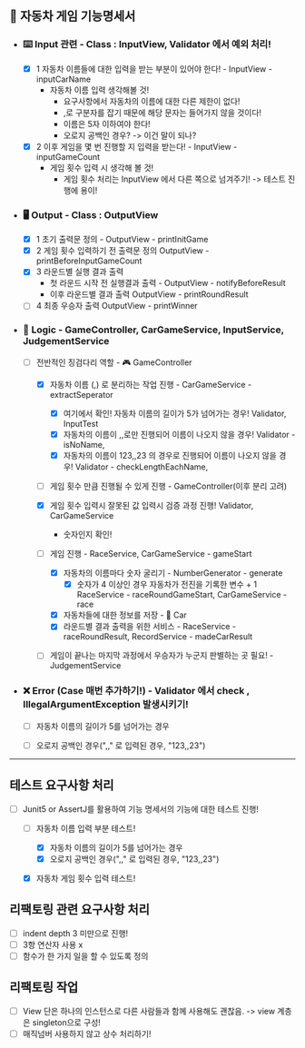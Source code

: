 ## 

## 🚗 자동차 게임 기능명세서

- ### ⌨️ Input 관련 - Class : InputView, Validator 에서 예외 처리! 
  - [X] 1 자동차 이름들에 대한 입력을 받는 부분이 있어야 한다! -  InputView - inputCarName
    - 자동차 이름 입력 생각해볼 것!
      - 요구사항에서 자동차의 이름에 대한 다른 제한이 없다!
      - ,로 구분자를 잡기 때문에 해당 문자는 들어가지 않을 것이다! 
      - 이름은 5자 이하여야 한다!
      - 오로지 공백인 경우? -> 이건 말이 되나?
  - [X] 2 이후 게임을 몇 번 진행할 지 입력을 받는다!  -  InputView - inputGameCount
    - 게임 횟수 입력 시 생각해 볼 것!
      - 게임 횟수 처리는 InputView 에서 다른 쪽으로 넘겨주기! -> 테스트 진행에 용이!

- ### 🖥️ Output - Class : OutputView
  - [X] 1 초기 출력문 정의 -  OutputView - printInitGame
  - [X] 2 게임 횟수 입력하기 전 출력문 정의  OutputView - printBeforeInputGameCount
  - [X] 3 라운드별 실행 결과 출력 
    - 첫 라운드 시작 전 실행결과 출력 - OutputView - notifyBeforeResult
    - 이후 라운드별 결과 출력 OutputView - printRoundResult
  - [ ] 4 최종 우승자 출력  OutputView - printWinner

- ### 🤔 Logic - GameController, CarGameService, InputService, JudgementService
  - [ ] 전반적인 징검다리 역할 - 🎮 GameController
    - [X] 자동차 이름 (,) 로 분리하는 작업 진행 -  CarGameService - extractSeperator
      - [X] 여기에서 확인! 자동차 이름의 길이가 5가 넘어가는 경우! Validator, InputTest
      - [X] 자동차의 이름이 ,,로만 진행되어 이름이 나오지 않을 경우! Validator - isNoName,
      - [X] 자동차의 이름이 123,,23 의 경우로 진행되어 이름이 나오지 않을 경우! Validator - checkLengthEachName,
    - [ ] 게임 횟수 만큼 진행될 수 있게 진행 - GameController(이후 분리 고려)
    - [X] 게임 횟수 입력시 잘못된 값 입력시 검증 과정 진행! Validator, CarGameService
      - 숫자인지 확인!
    - [ ] 게임 진행 - RaceService,  CarGameService - gameStart
      - [X] 자동차의 이름마다 숫자 굴리기 -  NumberGenerator - generate  
        - [X] 숫자가 4 이상인 경우 자동차가 전진을 기록한 변수 + 1  RaceService - raceRoundGameStart,  CarGameService - race 
      - [X] 자동차들에 대한 정보를 저장 - 🚗 Car
      - [X] 라운드별 결과 출력을 위한 서비스 - RaceService - raceRoundResult, RecordService - madeCarResult
    - [ ] 게임이 끝나는 마지막 과정에서 우승자가 누군지 판별하는 곳 필요! - JudgementService




- ### ❌ Error (Case 매번 추가하기!) - Validator 에서 check , IllegalArgumentException 발생시키기!
  - [ ] 자동차 이름의 길이가 5를 넘어가는 경우
  - [ ] 오로지 공백인 경우(",," 로 입력된 경우, "123,,23")


---
## 테스트 요구사항 처리
- [ ] Junit5 or AssertJ를 활용하여 기능 명세서의 기능에 대한 테스트 진행!
  - [ ] 자동차 이름 입력 부분 테스트!
    - [X] 자동차 이름의 길이가 5를 넘어가는 경우
    - [X] 오로지 공백인 경우(",," 로 입력된 경우, "123,,23")
  - [X] 자동차 게임 횟수 입력 테스트!


## 리팩토링 관련 요구사항 처리 
- [ ] indent depth 3 미만으로 진행!
- [ ] 3항 연산자 사용 x
- [ ] 함수가 한 가지 일을 할 수 있도록 정의

## 리팩토링 작업 
- [ ] View 단은 하나의 인스턴스로 다른 사람들과 함께 사용해도 괜찮음. -> view 계층은 singleton으로 구성!
- [ ] 매직넘버 사용하지 않고 상수 처리하기!